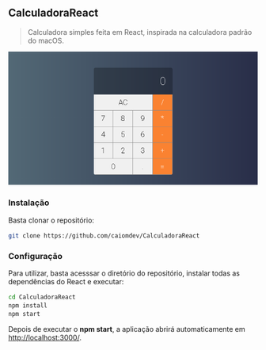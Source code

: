 ## CalculadoraReact
> Calculadora simples feita em React, inspirada na calculadora padrão do macOS.

![](src/img/calc.PNG)

### Instalação

Basta clonar o repositório:

```sh
git clone https://github.com/caiomdev/CalculadoraReact
```

### Configuração

Para utilizar, basta acesssar o diretório do repositório, instalar todas as dependências do React e executar:
```sh
cd CalculadoraReact
npm install
npm start
```

Depois de executar o **npm start**, a aplicação abrirá automaticamente em [http://localhost:3000/](http://localhost:3000/).
